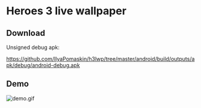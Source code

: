 # Heroes 3 live wallpaper

## Download

Unsigned debug apk:

https://github.com/IlyaPomaskin/h3lwp/tree/master/android/build/outputs/apk/debug/android-debug.apk

## Demo

![demo.gif](./demo.gif "demo.gif")
